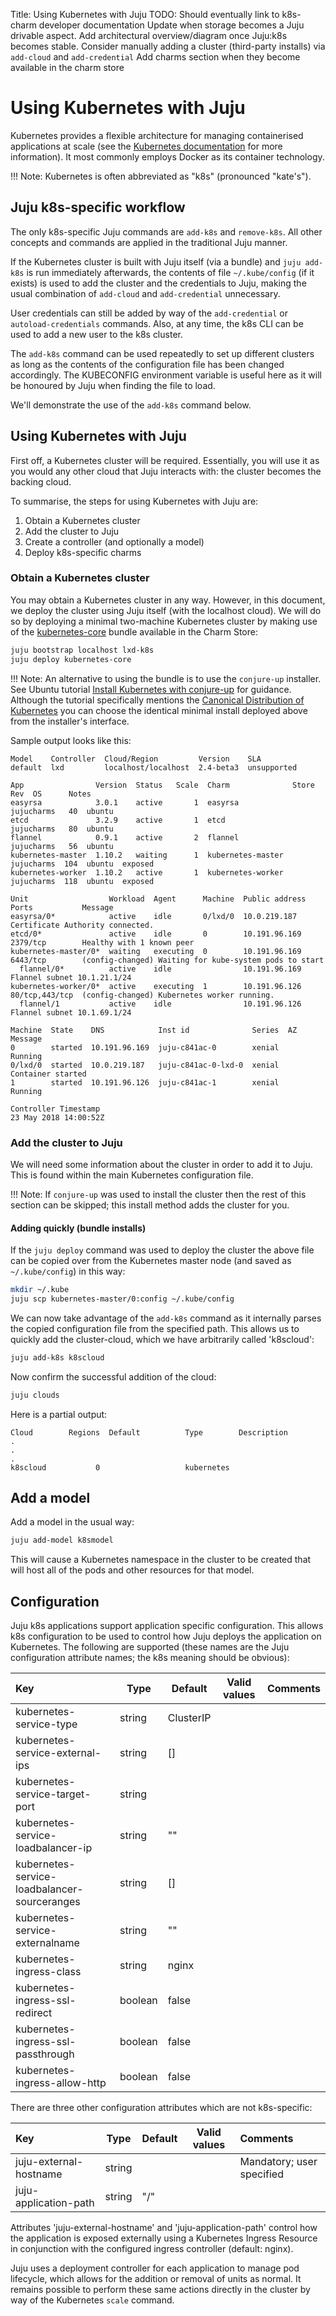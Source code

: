 Title: Using Kubernetes with Juju
TODO:  Should eventually link to k8s-charm developer documentation
       Update when storage becomes a Juju drivable aspect.
       Add architectural overview/diagram once Juju:k8s becomes stable.
       Consider manually adding a cluster (third-party installs) via `add-cloud` and `add-credential`
       Add charms section when they become available in the charm store

# Using Kubernetes with Juju

Kubernetes provides a flexible architecture for managing containerised
applications at scale (see the
[Kubernetes documentation][upstream-kubernetes-docs] for more information). It
most commonly employs Docker as its container technology.

!!! Note:
    Kubernetes is often abbreviated as "k8s" (pronounced "kate's").

## Juju k8s-specific workflow

The only k8s-specific Juju commands are `add-k8s` and `remove-k8s`. All other
concepts and commands are applied in the traditional Juju manner.

If the Kubernetes cluster is built with Juju itself (via a bundle) and
`juju add-k8s` is run immediately afterwards, the contents of file
`~/.kube/config` (if it exists) is used to add the cluster and the credentials
to Juju, making the usual combination of `add-cloud` and `add-credential`
unnecessary.

User credentials can still be added by way of the `add-credential` or
`autoload-credentials` commands. Also, at any time, the k8s CLI can be used to
add a new user to the k8s cluster.

The `add-k8s` command can be used repeatedly to set up different clusters as
long as the contents of the configuration file has been changed accordingly.
The KUBECONFIG environment variable is useful here as it will be honoured by
Juju when finding the file to load.

We'll demonstrate the use of the `add-k8s` command below.
    
## Using Kubernetes with Juju

First off, a Kubernetes cluster will be required. Essentially, you will use it
as you would any other cloud that Juju interacts with: the cluster becomes the
backing cloud.

To summarise, the steps for using Kubernetes with Juju are:

 1. Obtain a Kubernetes cluster
 1. Add the cluster to Juju
 1. Create a controller (and optionally a model)
 1. Deploy k8s-specific charms

### Obtain a Kubernetes cluster

You may obtain a Kubernetes cluster in any way. However, in this document, we
deploy the cluster using Juju itself (with the localhost cloud). We will do so
by deploying a minimal two-machine Kubernetes cluster by making use of the
[kubernetes-core][kubernetes-core-charm] bundle available in the Charm Store:

```bash
juju bootstrap localhost lxd-k8s
juju deploy kubernetes-core
```

!!! Note:
    An alternative to using the bundle is to use the `conjure-up` installer.
    See Ubuntu tutorial
    [Install Kubernetes with conjure-up][ubuntu-tutorial_install-kubernetes-with-conjure-up]
    for guidance. Although the tutorial specifically mentions the
    [Canonical Distribution of Kubernetes][cdk-charm] you can choose the
    identical minimal install deployed above from the installer's interface.

Sample output looks like this:

```no-highlight
Model    Controller  Cloud/Region         Version    SLA
default  lxd         localhost/localhost  2.4-beta3  unsupported

App                Version  Status   Scale  Charm              Store       Rev  OS      Notes
easyrsa            3.0.1    active       1  easyrsa            jujucharms   40  ubuntu  
etcd               3.2.9    active       1  etcd               jujucharms   80  ubuntu  
flannel            0.9.1    active       2  flannel            jujucharms   56  ubuntu  
kubernetes-master  1.10.2   waiting      1  kubernetes-master  jujucharms  104  ubuntu  exposed
kubernetes-worker  1.10.2   active       1  kubernetes-worker  jujucharms  118  ubuntu  exposed

Unit                  Workload  Agent      Machine  Public address  Ports           Message
easyrsa/0*            active    idle       0/lxd/0  10.0.219.187                    Certificate Authority connected.
etcd/0*               active    idle       0        10.191.96.169   2379/tcp        Healthy with 1 known peer
kubernetes-master/0*  waiting   executing  0        10.191.96.169   6443/tcp        (config-changed) Waiting for kube-system pods to start
  flannel/0*          active    idle                10.191.96.169                   Flannel subnet 10.1.21.1/24
kubernetes-worker/0*  active    executing  1        10.191.96.126   80/tcp,443/tcp  (config-changed) Kubernetes worker running.
  flannel/1           active    idle                10.191.96.126                   Flannel subnet 10.1.69.1/24

Machine  State    DNS            Inst id              Series  AZ  Message
0        started  10.191.96.169  juju-c841ac-0        xenial      Running
0/lxd/0  started  10.0.219.187   juju-c841ac-0-lxd-0  xenial      Container started
1        started  10.191.96.126  juju-c841ac-1        xenial      Running

Controller Timestamp
23 May 2018 14:00:52Z
```

### Add the cluster to Juju

We will need some information about the cluster in order to add it to Juju.
This is found within the main Kubernetes configuration file.

!!! Note:
    If `conjure-up` was used to install the cluster then the rest of this
    section can be skipped; this install method adds the cluster for you.

#### Adding quickly (bundle installs)

If the `juju deploy` command was used to deploy the cluster the above file can
be copied over from the Kubernetes master node (and saved as `~/.kube/config`)
in this way:

```bash
mkdir ~/.kube
juju scp kubernetes-master/0:config ~/.kube/config
```

We can now take advantage of the `add-k8s` command as it internally parses the
copied configuration file from the specified path. This allows us to quickly
add the cluster-cloud, which we have arbitrarily called 'k8scloud':

```bash
juju add-k8s k8scloud
```

Now confirm the successful addition of the cloud:

```bash
juju clouds
```

Here is a partial output:

```no-highlight
Cloud        Regions  Default          Type        Description
.
.
.
k8scloud           0                   kubernetes
```

## Add a model

Add a model in the usual way:

```bash
juju add-model k8smodel
```

This will cause a Kubernetes namespace in the cluster to be created that will
host all of the pods and other resources for that model.

## Configuration

Juju k8s applications support application specific configuration. This allows
k8s configuration to be used to control how Juju deploys the application on
Kubernetes. The following are supported (these names are the Juju configuration
attribute names; the k8s meaning should be obvious):

| Key                        			| Type    | Default 	     | Valid values | Comments                     |
|:----------------------------------------------|---------|------------------|--------------|:-----------------------------|
kubernetes-service-type				| string  | ClusterIP 	     |		    |
kubernetes-service-external-ips			| string  | []		     |		    |
kubernetes-service-target-port			| string  | <container port> |		    |
kubernetes-service-loadbalancer-ip		| string  | ""		     |		    |
kubernetes-service-loadbalancer-sourceranges	| string  | []		     |		    |
kubernetes-service-externalname			| string  | ""		     |		    |
kubernetes-ingress-class			| string  | nginx	     |		    |
kubernetes-ingress-ssl-redirect			| boolean | false	     |		    |
kubernetes-ingress-ssl-passthrough		| boolean | false	     |		    |
kubernetes-ingress-allow-http			| boolean | false	     |		    |

There are three other configuration attributes which are not k8s-specific:

| Key                        			| Type    | Default 	     | Valid values | Comments                     |
|:----------------------------------------------|---------|------------------|--------------|:-----------------------------|
juju-external-hostname				| string  | 		     |              | Mandatory; user specified
juju-application-path				| string  | "/"		     |              |

Attributes 'juju-external-hostname' and 'juju-application-path' control how the
application is exposed externally using a Kubernetes Ingress Resource in
conjunction with the configured ingress controller (default: nginx).

Juju uses a deployment controller for each application to manage pod lifecycle,
which allows for the addition or removal of units as normal. It remains
possible to perform these same actions directly in the cluster by way of the
Kubernetes `scale` command.


<!-- LINKS -->

[kubernetes-core-charm]: https://jujucharms.com/kubernetes-core/
[ubuntu-tutorial_install-kubernetes-with-conjure-up]: https://tutorials.ubuntu.com/tutorial/install-kubernetes-with-conjure-up#0
[cdk-charm]: https://jujucharms.com/u/containers/canonical-kubernetes/
[upstream-kubernetes-docs]: https://kubernetes.io/docs
[credentials]: ./credentials.md
